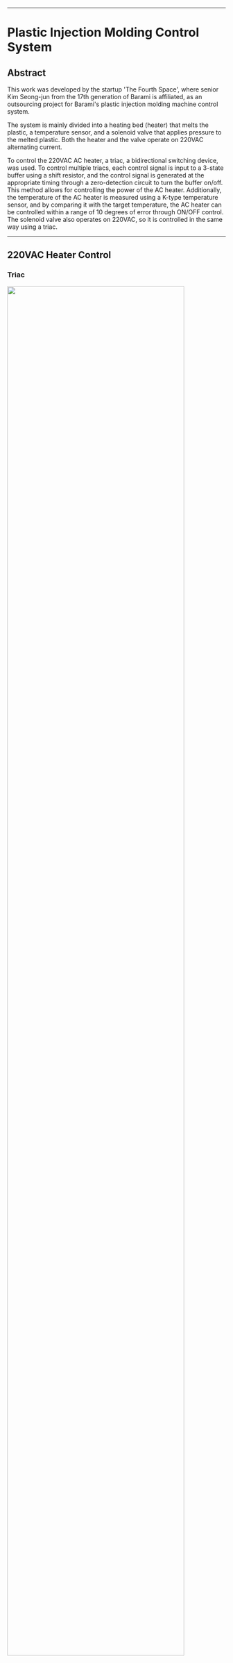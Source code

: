 --------------------------------------------
# Plastic Injection Molding Control System

## Abstract

This work was developed by the startup 'The Fourth Space', where senior Kim Seong-jun from the 17th generation of Barami is affiliated, as an outsourcing project for Barami's plastic injection molding machine control system.

The system is mainly divided into a heating bed (heater) that melts the plastic, a temperature sensor, and a solenoid valve that applies pressure to the melted plastic. Both the heater and the valve operate on 220VAC alternating current.

To control the 220VAC AC heater, a triac, a bidirectional switching device, was used. To control multiple triacs, each control signal is input to a 3-state buffer using a shift resistor, and the control signal is generated at the appropriate timing through a zero-detection circuit to turn the buffer on/off. This method allows for controlling the power of the AC heater. Additionally, the temperature of the AC heater is measured using a K-type temperature sensor, and by comparing it with the target temperature, the AC heater can be controlled within a range of 10 degrees of error through ON/OFF control. The solenoid valve also operates on 220VAC, so it is controlled in the same way using a triac.

--------------------------------------------------

## 220VAC Heater Control

### Triac
<img src="./assets/img/triac.jpg" width="90%">


A triac is a bidirectional switching device for high voltage and high current. When a pulse signal is given to the Gate, it shorts between A1 and A2 as long as the voltage value is above a certain level, and it disconnects again when the voltage drops below a threshold. The direction doesn't matter. In other words, by providing a pulse when the instantaneous voltage of the AC is 0, AC current can flow through the triac. This can be used to control the current flowing to the heater and valve.

## Triac control system

### Optocoupler Circuit

<img src="./assets/img/optocoupler.png" width="90%">

When pulses are provided to tr1~tr6 at the appropriate timing, AC current flows to the heaters connected to J3, J4, and J5. When the pulse supply is stopped, the current is cut off from the moment the AC instantaneous voltage becomes 0. The MOC3021(U1U6) device is an optocoupler, which separates the high current, high voltage AC circuit from the low voltage, low current DC circuit.

### Pulse Generator
<img src="./assets/img/pulseGen.png" width="90%">


The circuit that generates the pulse produces a pulse at J3 the moment the AC voltage becomes 0. The detailed principle is as follows:

220VAC is rectified through bridge diodes and, through a resistor, provides the Photocoupler 4N35 with a rectified signal that has the same phase as 220VAC but at a lower voltage. When voltage is applied to the primary side of the 4N35, the secondary side's bjt operates, making the zero detection signal become 0. When the primary side voltage is 0, the bjt does not operate, and the zero detection voltage becomes VDC. Therefore, a pulse is generated the moment the voltage of 220VAC becomes 0.

This pulse is input into the 3-state buffer circuit.

### Tri-state Buffers
<img src="./assets/img/buffer.png" width="90%">


The tri-state buffer (buffer hereafter) circuit is divided into pulseIn, signal input, and pulseOut. When 0 is input to the signal input, the buffer passes the pulse, and when 1 is input, the pulse is blocked in the buffer. PulseOut is connected to tr1~tr6 of the above optocoupler circuit (there are a total of 3 optocoupler circuit boards). The triac is controlled by determining the signal value given to the buffer from the Arduino.

### Shift Registers
<img src="./assets/img/shiftReg.png" width="90%">


Directly inputting signals from the Arduino is unstable due to reasons like the insufficient number of Arduino pins and unstable signal current. Therefore, a method was chosen to store pre-determined signals in the shift register and connect the shift register output to the buffer signal end.

--------------------------------------------

## Temperature Measuring

To determine the current supplied to the heater, the temperature of the heating blocks must be measured. The temperature measurement circuit is composed of multiple temperature sensors and a decoder circuit to control them

### Temperature Sensers
<img src="./assets/img/thermocouple.png" width="60%">


The advantage of the K-type temperature sensor is its wide usable temperature range. It's suitable for systems that need to operate at high temperatures, which is why it was used in this project.

### Temperature Senser Connection Bus
<img src="./assets/img/tempSensor.png" width="90%">


The temperature sensor communicates its measurements to the Arduino via SPI communication. SCK is the clock, SO is the data, and CS is the pin that determines the communication blockage.

### Decoders
<img src="./assets/img/decoder.png" width="90%">


Since the Arduino can access only one temperature sensor at a time, only the selected temperature sensor should be connected to the Arduino, and the rest should be temporarily disconnected. The CS pin of the temperature sensor serves this function, and the values to be input into the CS pins are output through the decoder. The Arduino selects the temperature sensor to connect by inputting binary numbers to the decoder.

---------------------------------------------------------

## Solenoid Valve
<video src="./assets/img/valve.mp4" width="720px"></video>

A solenoid valve is applied to press the melted plastic. The control method is the same as the heater, using a triac. Since the same type of circuit is used, a detailed circuit description is omitted.

--------------------------------------------------------

## Raspberry Pi

While controlling the system with Arduino is sufficient, the client requested remote control functionality through a web application, so the Arduino was connected to the web via a Raspberry Pi.

<img src="./assets/img/webApp.jpg" width="90%">


--------------------------------------------------------

## Assembled Borads
<img src="./assets/img/pcbBoard.jpg" width="90%">


This is how the circuit board looks when connected to the machine.
